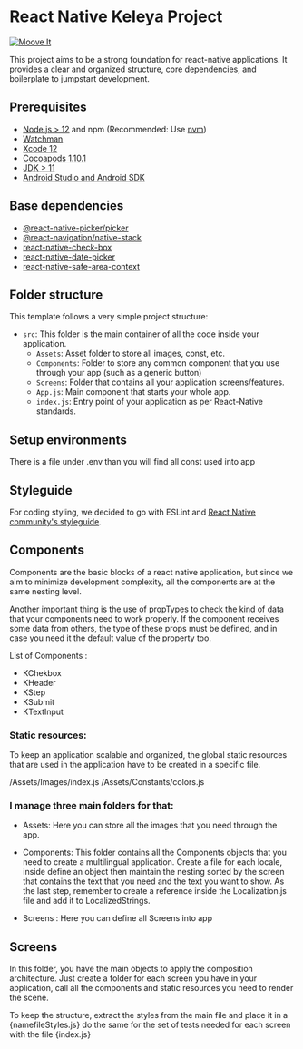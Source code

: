 # React Native Keleya Project

[![Moove It](https://circleci.com/gh/moove-it/react-native-template.svg?style=svg)]([https://github.com/coyot1904/keleya-pregnancy-app])

This project aims to be a strong foundation for react-native applications. It provides a clear and organized structure, core dependencies, and boilerplate to jumpstart development.

## Prerequisites

- [Node.js > 12](https://nodejs.org) and npm (Recommended: Use [nvm](https://github.com/nvm-sh/nvm))
- [Watchman](https://facebook.github.io/watchman)
- [Xcode 12](https://developer.apple.com/xcode)
- [Cocoapods 1.10.1](https://cocoapods.org)
- [JDK > 11](https://www.oracle.com/java/technologies/javase-jdk11-downloads.html)
- [Android Studio and Android SDK](https://developer.android.com/studio)

## Base dependencies

- [@react-native-picker/picker](https://www.npmjs.com/package/@react-native-picker/picker) 
- [@react-navigation/native-stack](https://www.npmjs.com/package/@react-navigation/native-stack) 
- [react-native-check-box](https://www.npmjs.com/package/react-native-check-box) 
- [react-native-date-picker](https://www.npmjs.com/package/react-native-date-picker) 
- [react-native-safe-area-context](https://www.npmjs.com/package/react-native-safe-area-context) 


## Folder structure

This template follows a very simple project structure:

- `src`: This folder is the main container of all the code inside your application.
  - `Assets`: Asset folder to store all images, const, etc.
  - `Components`: Folder to store any common component that you use through your app (such as a generic button)
  - `Screens`: Folder that contains all your application screens/features.
  - `App.js`: Main component that starts your whole app.
  - `index.js`: Entry point of your application as per React-Native standards.


## Setup environments

There is a file under .env than you will find all const used into app


## Styleguide

For coding styling, we decided to go with ESLint and [React Native community's styleguide](https://github.com/facebook/react-native/tree/master/packages/eslint-config-react-native-community#readme).


## Components

Components are the basic blocks of a react native application, but since we​​ aim to minimize development complexity, all the components are at the same nesting level.

Another important thing is the use of propTypes to check the kind of data that your components need to work properly. If the component receives some data from others, the type of these props must be defined, and in case you need it the default value of the property too.

List of Components : 
- KChekbox
- KHeader
- KStep
- KSubmit
- KTextInput

### Static resources:

To keep an application scalable and organized, the global static resources that are used in the application have to be created in a specific file.

/Assets/Images/index.js
/Assets/Constants/colors.js

### I manage three main folders for that:

- Assets: Here you can store all the images  that you need through the app. 

- Components: This folder contains all the Components objects that you need to create a multilingual application. Create a file for each locale, inside define an object then maintain the nesting sorted by the screen that contains the text that you need and the text you want to show. As the last step, remember to create a reference inside the Localization.js file and add it to LocalizedStrings.
- Screens : Here you can define all Screens into app



## Screens

In this folder, you have the main objects to apply the composition architecture. Just create a folder for each screen you have in your application, call all the components and static resources you need to render the scene.

To keep the structure, extract the styles from the main file and place it in a {namefileStyles.js} do the same for the set of tests needed for each screen with the file {index.js}
